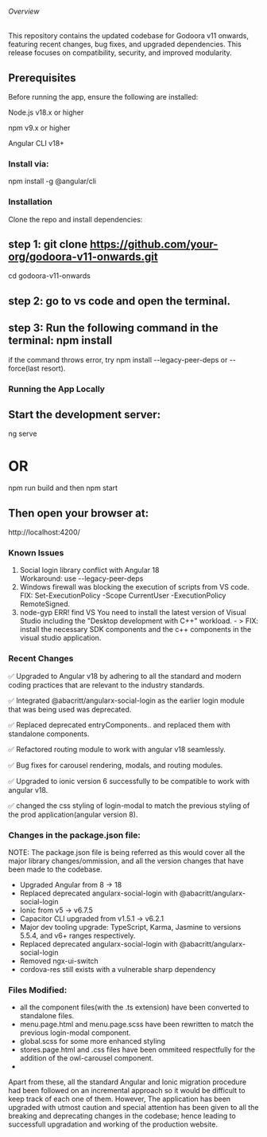 ###### Overview
This repository contains the updated codebase for Godoora v11 onwards, featuring recent changes, bug fixes, and upgraded dependencies. This release focuses on compatibility, security, and improved modularity.

## Prerequisites
Before running the app, ensure the following are installed:

Node.js v18.x or higher

npm v9.x or higher

Angular CLI v18+

 ### Install via:
npm install -g @angular/cli

### Installation
Clone the repo and install dependencies:
## step 1: git clone https://github.com/your-org/godoora-v11-onwards.git
cd godoora-v11-onwards
## step 2: go to vs code and open the terminal.

## step 3: Run the following command in the terminal: npm install 
if the command throws error, try npm install --legacy-peer-deps or --force(last resort).


### Running the App Locally
## Start the development server:
ng serve
# OR 
npm run build and then npm start 

## Then open your browser at:
http://localhost:4200/



### Known Issues
1. Social login library conflict with Angular 18	
Workaround: use --legacy-peer-deps
2. Windows firewall was blocking the execution of scripts from VS code.  FIX: Set-ExecutionPolicy -Scope CurrentUser -ExecutionPolicy RemoteSigned.
3. node-gyp ERR! find VS You need to install the latest version of Visual Studio including the "Desktop development with C++" workload. - > FIX: install the necessary SDK components and the c++ components in the visual studio application.


### Recent Changes
✅ Upgraded to Angular v18 by adhering to all the standard and modern coding practices that are relevant to the industry standards.

✅ Integrated @abacritt/angularx-social-login as the earlier login module that was being used was deprecated. 

✅ Replaced deprecated entryComponents.. and replaced them with standalone components.

✅ Refactored routing module to work with angular v18 seamlessly.

✅ Bug fixes for carousel rendering, modals, and routing modules.

✅ Upgraded to ionic version 6 successfully to be compatible to work with angular v18.

✅ changed the css styling of login-modal to match the previous styling of the prod application(angular version 8).



### Changes in the package.json file:
NOTE: The package.json file is being referred as this would cover all the major library changes/ommission, and all the version changes that have been made to the codebase.

 - Upgraded Angular from 8 → 18
 - Replaced deprecated angularx-social-login with @abacritt/angularx-social-login
 - Ionic from v5 → v6.7.5
 - Capacitor CLI upgraded from v1.5.1 → v6.2.1
 - Major dev tooling upgrade: TypeScript, Karma, Jasmine to versions 5.5.4, and v6+ ranges respectively.
 - Replaced deprecated angularx-social-login with @abacritt/angularx-social-login
 - Removed ngx-ui-switch
 - cordova-res still exists with a vulnerable sharp dependency


### Files Modified:
 - all the component files(with the .ts extension) have been converted to standalone files.
 - menu.page.html and menu.page.scss have been rewritten to match the previous login-modal component.
 - global.scss for some more enhanced styling
 - stores.page.html and .css files have been ommiteed respectfully for the addition of the owl-carousel component.
 - 

   Apart from these, all the standard Angular and Ionic migration procedure had been followed on an incremental approach so it would be difficult to keep track of each one of them. However, The application has been upgraded with utmost caution and special attention has been given to all the breaking and deprecating changes in the codebase; hence leading to successfull upgradation and working of the production website.

